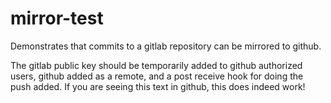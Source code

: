 # mirror-test

Demonstrates that commits to a gitlab repository can be mirrored to github.
<p>
The gitlab public key should be temporarily added to github authorized users,
github added as a remote, and a post receive hook for doing the push added.
If you are seeing this text in github, this does indeed work!
